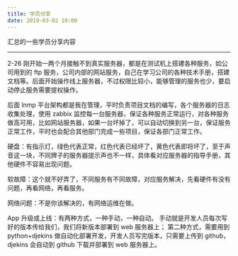 ```yaml
---
title: 学员分享
date: 2019-03-02 10:00
---
```


汇总的一些学员分享内容

<!--more-->

---

2-26
刚开始一两个月接触不到真实服务器，都是在测试机上搭建各种服务，如公司用到的 ftp 服务，公司内部的网站服务，自己在学习公司的各种技术手册，搭建文档等。后面开始操作线上服务器，不过权限比较小，能够管理的服务也少，要启动停止服务需要提权操作。

后面 lnmp 平台架构都是我在管理，平时负责项目文档的编写，各个服务器的日志收集处理，使用 zabbix 监控每一台服务器，保证各种服务正常运行，对各种服务做高可用，比如网站服务器，如果一台坏掉了，可以自动切换到另一台，保证服务正常工作，平时也会配合其他部门完成一些项目，保证各部门正常工作。

硬盘：有指示灯，绿色代表正常，红色代表已经坏了，黄色代表即将坏了，至于声音这一块，不同牌子的服务器提示声也不一样，具体看对应服务器的指导手册，其他硬件不容易出现问题。

软故障：这个就不好弄了，不同服务有不同故障，对应服务解决，先看硬件有没有问题，再看网络，再看服务。

网络问题：不是你该解决的，有网络运维在做。

App 升级或上线：有两种方式，一种手动，一种自动。
手动就是开发人员每次写好的版本传给我们，我们将新版本部署到 web 服务器上；
第二种方式，需要用到 python+djekins 做自动化部署开发，开发人员写完版本，只需要上传到 github，djekins 会自动到 github 下载并部署到 web 服务器上。
